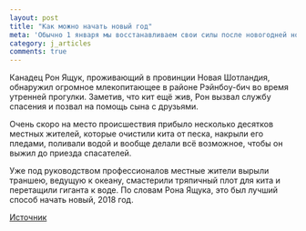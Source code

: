 ```yaml
---
layout: post
title: "Как можно начать новый год"
meta: 'Обычно 1 января мы восстанавливаем свои силы после новогодней ночи, но иногда приходится изменить свои планы, например… когда вы видите выбросившегося на берег кита.'
category: j_articles
comments: true
---
```


Канадец Рон Ящук, проживающий в провинции Новая Шотландия, обнаружил огромное млекопитающее в районе Рэйнбоу-бич во время утренней прогулки. Заметив, что кит ещё жив, Рон вызвал службу спасения и позвал на помощь сына с друзьями. 

Очень скоро на место происшествия прибыло несколько десятков местных жителей, которые очистили кита от песка, накрыли его пледами, поливали водой и вообще делали всё возможное, чтобы он выжил до приезда спасателей.

Уже под руководством профессионалов местные жители вырыли траншею, ведущую к океану, смастерили тряпичный плот для кита и перетащили гиганта к воде. По словам Рона Ящука, это был лучший способ начать новый, 2018 год.

<a href="https://meduza.io/shapito/2018/01/03/kanadtsy-spasli-kita-v-pervyy-den-novogo-goda" target="_blank">Источник</a>